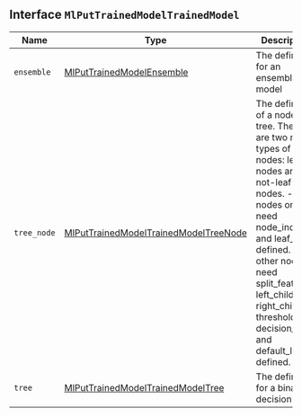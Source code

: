 ## Interface `MlPutTrainedModelTrainedModel`

| Name | Type | Description |
| - | - | - |
| `ensemble` | [MlPutTrainedModelEnsemble](./MlPutTrainedModelEnsemble.md) | The definition for an ensemble model |
| `tree_node` | [MlPutTrainedModelTrainedModelTreeNode](./MlPutTrainedModelTrainedModelTreeNode.md) | The definition of a node in a tree. There are two major types of nodes: leaf nodes and not-leaf nodes. - Leaf nodes only need node_index and leaf_value defined. - All other nodes need split_feature, left_child, right_child, threshold, decision_type, and default_left defined. |
| `tree` | [MlPutTrainedModelTrainedModelTree](./MlPutTrainedModelTrainedModelTree.md) | The definition for a binary decision tree. |
